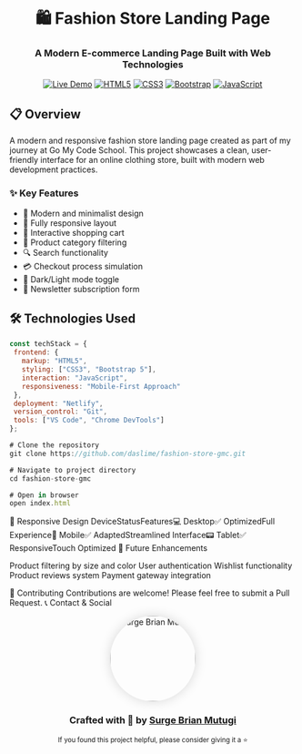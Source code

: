 <div align="center">

# 🛍️ Fashion Store Landing Page

### A Modern E-commerce Landing Page Built with Web Technologies

[![Live Demo](https://img.shields.io/badge/Live_Demo-View_Site-blue?style=for-the-badge&logo=netlify)](https://surgebrianclothing.netlify.app/)
[![HTML5](https://img.shields.io/badge/HTML5-E34F26?style=for-the-badge&logo=html5&logoColor=white)](https://github.com/daslime)
[![CSS3](https://img.shields.io/badge/CSS3-1572B6?style=for-the-badge&logo=css3&logoColor=white)](https://github.com/daslime)
[![Bootstrap](https://img.shields.io/badge/Bootstrap-563D7C?style=for-the-badge&logo=bootstrap&logoColor=white)](https://github.com/daslime)
[![JavaScript](https://img.shields.io/badge/JavaScript-F7DF1E?style=for-the-badge&logo=javascript&logoColor=black)](https://github.com/daslime)

</div>

## 📋 Overview

A modern and responsive fashion store landing page created as part of my journey at Go My Code School. This project showcases a clean, user-friendly interface for an online clothing store, built with modern web development practices.

### ✨ Key Features

- 🎨 Modern and minimalist design
- 📱 Fully responsive layout
- 🛒 Interactive shopping cart
- 👕 Product category filtering
- 🔍 Search functionality
- 💳 Checkout process simulation
- 🌙 Dark/Light mode toggle
- 🎯 Newsletter subscription form

## 🛠️ Technologies Used

```javascript
const techStack = {
 frontend: {
   markup: "HTML5",
   styling: ["CSS3", "Bootstrap 5"],
   interaction: "JavaScript",
   responsiveness: "Mobile-First Approach"
 },
 deployment: "Netlify",
 version_control: "Git",
 tools: ["VS Code", "Chrome DevTools"]
};

# Clone the repository
git clone https://github.com/daslime/fashion-store-gmc.git

# Navigate to project directory
cd fashion-store-gmc

# Open in browser
open index.html


```
📱 Responsive Design
DeviceStatusFeatures💻 Desktop✅ OptimizedFull Experience📱 Mobile✅ AdaptedStreamlined Interface📟 Tablet✅ ResponsiveTouch Optimized
🎯 Future Enhancements

 Product filtering by size and color
 User authentication
 Wishlist functionality
 Product reviews system
 Payment gateway integration

🤝 Contributing
Contributions are welcome! Please feel free to submit a Pull Request.
📞 Contact & Social
<div align="center">

</div>

<div align="center">
  <img src="https://avatars.githubusercontent.com/u/160673325?v=4" width="150px" style="border-radius: 50%; box-shadow: 0 0 20px rgba(0,0,0,0.15);" alt="Surge Brian Mutugi"/>
  <h3>Crafted with 💖 by <a href="https://github.com/daslime">Surge Brian Mutugi</a></h3>



</div>

<div align="center">
  <sub>If you found this project helpful, please consider giving it a ⭐</sub>
</div>

